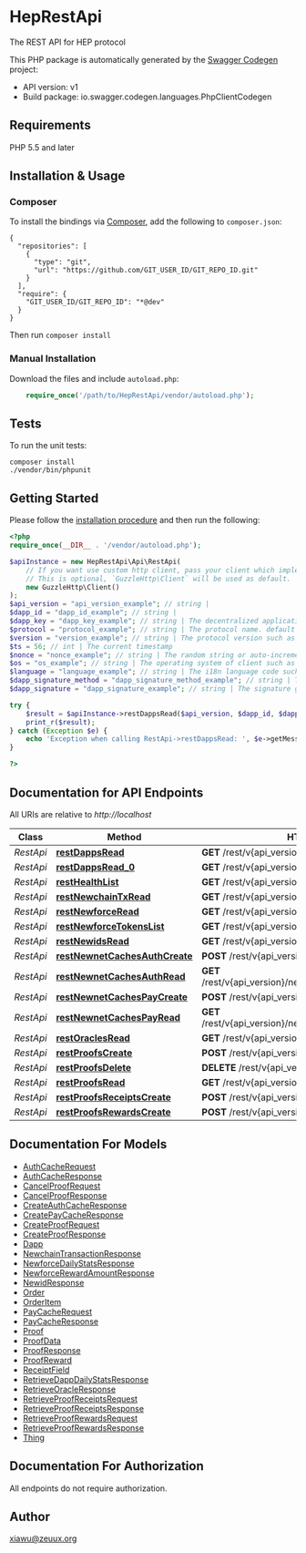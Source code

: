 # HepRestApi
The REST API for HEP protocol

This PHP package is automatically generated by the [Swagger Codegen](https://github.com/swagger-api/swagger-codegen) project:

- API version: v1
- Build package: io.swagger.codegen.languages.PhpClientCodegen

## Requirements

PHP 5.5 and later

## Installation & Usage
### Composer

To install the bindings via [Composer](http://getcomposer.org/), add the following to `composer.json`:

```
{
  "repositories": [
    {
      "type": "git",
      "url": "https://github.com/GIT_USER_ID/GIT_REPO_ID.git"
    }
  ],
  "require": {
    "GIT_USER_ID/GIT_REPO_ID": "*@dev"
  }
}
```

Then run `composer install`

### Manual Installation

Download the files and include `autoload.php`:

```php
    require_once('/path/to/HepRestApi/vendor/autoload.php');
```

## Tests

To run the unit tests:

```
composer install
./vendor/bin/phpunit
```

## Getting Started

Please follow the [installation procedure](#installation--usage) and then run the following:

```php
<?php
require_once(__DIR__ . '/vendor/autoload.php');

$apiInstance = new HepRestApi\Api\RestApi(
    // If you want use custom http client, pass your client which implements `GuzzleHttp\ClientInterface`.
    // This is optional, `GuzzleHttp\Client` will be used as default.
    new GuzzleHttp\Client()
);
$api_version = "api_version_example"; // string | 
$dapp_id = "dapp_id_example"; // string | 
$dapp_key = "dapp_key_example"; // string | The decentralized application access key
$protocol = "protocol_example"; // string | The protocol name. default is 'HEP'.
$version = "version_example"; // string | The protocol version such as '1.0'
$ts = 56; // int | The current timestamp
$nonce = "nonce_example"; // string | The random string or auto-increment sequence
$os = "os_example"; // string | The operating system of client such as ios, android, dweb,etc.
$language = "language_example"; // string | The i18n language code such as zh, en, etc.
$dapp_signature_method = "dapp_signature_method_example"; // string | The signature method used by dapp.
$dapp_signature = "dapp_signature_example"; // string | The signature generated by dapp.

try {
    $result = $apiInstance->restDappsRead($api_version, $dapp_id, $dapp_key, $protocol, $version, $ts, $nonce, $os, $language, $dapp_signature_method, $dapp_signature);
    print_r($result);
} catch (Exception $e) {
    echo 'Exception when calling RestApi->restDappsRead: ', $e->getMessage(), PHP_EOL;
}

?>
```

## Documentation for API Endpoints

All URIs are relative to *http://localhost*

Class | Method | HTTP request | Description
------------ | ------------- | ------------- | -------------
*RestApi* | [**restDappsRead**](docs/Api/RestApi.md#restdappsread) | **GET** /rest/v{api_version}/dapps/{dapp_id}/ | 
*RestApi* | [**restDappsRead_0**](docs/Api/RestApi.md#restdappsread_0) | **GET** /rest/v{api_version}/dapps/{dapp_id}/{date}/ | 
*RestApi* | [**restHealthList**](docs/Api/RestApi.md#resthealthlist) | **GET** /rest/v{api_version}/health/ | 
*RestApi* | [**restNewchainTxRead**](docs/Api/RestApi.md#restnewchaintxread) | **GET** /rest/v{api_version}/newchain/tx/{txid}/ | 
*RestApi* | [**restNewforceRead**](docs/Api/RestApi.md#restnewforceread) | **GET** /rest/v{api_version}/newforce/{date}/ | 
*RestApi* | [**restNewforceTokensList**](docs/Api/RestApi.md#restnewforcetokenslist) | **GET** /rest/v{api_version}/newforce/{newid}/tokens/ | 
*RestApi* | [**restNewidsRead**](docs/Api/RestApi.md#restnewidsread) | **GET** /rest/v{api_version}/newids/{newid}/ | 
*RestApi* | [**restNewnetCachesAuthCreate**](docs/Api/RestApi.md#restnewnetcachesauthcreate) | **POST** /rest/v{api_version}/newnet/caches/auth/ | 
*RestApi* | [**restNewnetCachesAuthRead**](docs/Api/RestApi.md#restnewnetcachesauthread) | **GET** /rest/v{api_version}/newnet/caches/auth/{auth_hash}/ | 
*RestApi* | [**restNewnetCachesPayCreate**](docs/Api/RestApi.md#restnewnetcachespaycreate) | **POST** /rest/v{api_version}/newnet/caches/pay/ | 
*RestApi* | [**restNewnetCachesPayRead**](docs/Api/RestApi.md#restnewnetcachespayread) | **GET** /rest/v{api_version}/newnet/caches/pay/{pay_hash}/ | 
*RestApi* | [**restOraclesRead**](docs/Api/RestApi.md#restoraclesread) | **GET** /rest/v{api_version}/oracles/{oracle_id}/ | 
*RestApi* | [**restProofsCreate**](docs/Api/RestApi.md#restproofscreate) | **POST** /rest/v{api_version}/proofs/ | 
*RestApi* | [**restProofsDelete**](docs/Api/RestApi.md#restproofsdelete) | **DELETE** /rest/v{api_version}/proofs/{proof_hash}/ | 
*RestApi* | [**restProofsRead**](docs/Api/RestApi.md#restproofsread) | **GET** /rest/v{api_version}/proofs/{proof_hash}/ | 
*RestApi* | [**restProofsReceiptsCreate**](docs/Api/RestApi.md#restproofsreceiptscreate) | **POST** /rest/v{api_version}/proofs/receipts/ | 
*RestApi* | [**restProofsRewardsCreate**](docs/Api/RestApi.md#restproofsrewardscreate) | **POST** /rest/v{api_version}/proofs/rewards/ | 


## Documentation For Models

 - [AuthCacheRequest](docs/Model/AuthCacheRequest.md)
 - [AuthCacheResponse](docs/Model/AuthCacheResponse.md)
 - [CancelProofRequest](docs/Model/CancelProofRequest.md)
 - [CancelProofResponse](docs/Model/CancelProofResponse.md)
 - [CreateAuthCacheResponse](docs/Model/CreateAuthCacheResponse.md)
 - [CreatePayCacheResponse](docs/Model/CreatePayCacheResponse.md)
 - [CreateProofRequest](docs/Model/CreateProofRequest.md)
 - [CreateProofResponse](docs/Model/CreateProofResponse.md)
 - [Dapp](docs/Model/Dapp.md)
 - [NewchainTransactionResponse](docs/Model/NewchainTransactionResponse.md)
 - [NewforceDailyStatsResponse](docs/Model/NewforceDailyStatsResponse.md)
 - [NewforceRewardAmountResponse](docs/Model/NewforceRewardAmountResponse.md)
 - [NewidResponse](docs/Model/NewidResponse.md)
 - [Order](docs/Model/Order.md)
 - [OrderItem](docs/Model/OrderItem.md)
 - [PayCacheRequest](docs/Model/PayCacheRequest.md)
 - [PayCacheResponse](docs/Model/PayCacheResponse.md)
 - [Proof](docs/Model/Proof.md)
 - [ProofData](docs/Model/ProofData.md)
 - [ProofResponse](docs/Model/ProofResponse.md)
 - [ProofReward](docs/Model/ProofReward.md)
 - [ReceiptField](docs/Model/ReceiptField.md)
 - [RetrieveDappDailyStatsResponse](docs/Model/RetrieveDappDailyStatsResponse.md)
 - [RetrieveOracleResponse](docs/Model/RetrieveOracleResponse.md)
 - [RetrieveProofReceiptsRequest](docs/Model/RetrieveProofReceiptsRequest.md)
 - [RetrieveProofReceiptsResponse](docs/Model/RetrieveProofReceiptsResponse.md)
 - [RetrieveProofRewardsRequest](docs/Model/RetrieveProofRewardsRequest.md)
 - [RetrieveProofRewardsResponse](docs/Model/RetrieveProofRewardsResponse.md)
 - [Thing](docs/Model/Thing.md)


## Documentation For Authorization

 All endpoints do not require authorization.


## Author

xiawu@zeuux.org


